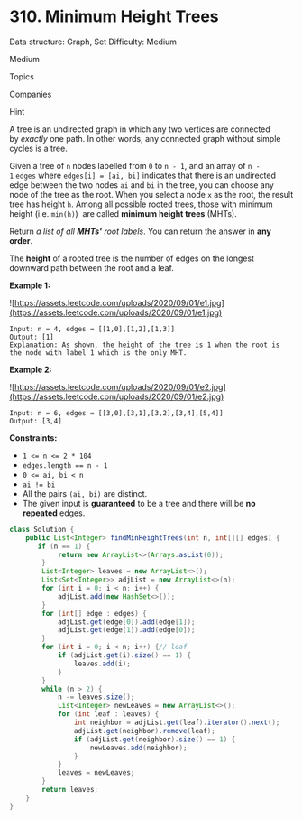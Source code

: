 # 310. Minimum Height Trees

Data structure: Graph, Set
Difficulty: Medium

Medium

Topics

Companies

Hint

A tree is an undirected graph in which any two vertices are connected by *exactly* one path. In other words, any connected graph without simple cycles is a tree.

Given a tree of `n` nodes labelled from `0` to `n - 1`, and an array of `n - 1` `edges` where `edges[i] = [ai, bi]` indicates that there is an undirected edge between the two nodes `ai` and `bi` in the tree, you can choose any node of the tree as the root. When you select a node `x` as the root, the result tree has height `h`. Among all possible rooted trees, those with minimum height (i.e. `min(h)`)  are called **minimum height trees** (MHTs).

Return *a list of all **MHTs'** root labels*. You can return the answer in **any order**.

The **height** of a rooted tree is the number of edges on the longest downward path between the root and a leaf.

**Example 1:**

![https://assets.leetcode.com/uploads/2020/09/01/e1.jpg](https://assets.leetcode.com/uploads/2020/09/01/e1.jpg)

```
Input: n = 4, edges = [[1,0],[1,2],[1,3]]
Output: [1]
Explanation: As shown, the height of the tree is 1 when the root is the node with label 1 which is the only MHT.

```

**Example 2:**

![https://assets.leetcode.com/uploads/2020/09/01/e2.jpg](https://assets.leetcode.com/uploads/2020/09/01/e2.jpg)

```
Input: n = 6, edges = [[3,0],[3,1],[3,2],[3,4],[5,4]]
Output: [3,4]

```

**Constraints:**

- `1 <= n <= 2 * 104`
- `edges.length == n - 1`
- `0 <= ai, bi < n`
- `ai != bi`
- All the pairs `(ai, bi)` are distinct.
- The given input is **guaranteed** to be a tree and there will be **no repeated** edges.

```java
class Solution {
    public List<Integer> findMinHeightTrees(int n, int[][] edges) {
       if (n == 1) {
            return new ArrayList<>(Arrays.asList(0));
        }
        List<Integer> leaves = new ArrayList<>();
        List<Set<Integer>> adjList = new ArrayList<>(n);
        for (int i = 0; i < n; i++) {
            adjList.add(new HashSet<>());
        }
        for (int[] edge : edges) {
            adjList.get(edge[0]).add(edge[1]);
            adjList.get(edge[1]).add(edge[0]);
        }
        for (int i = 0; i < n; i++) {// leaf
            if (adjList.get(i).size() == 1) {
                leaves.add(i);
            }
        }
        while (n > 2) {
            n -= leaves.size();
            List<Integer> newLeaves = new ArrayList<>();
            for (int leaf : leaves) {
                int neighbor = adjList.get(leaf).iterator().next();
                adjList.get(neighbor).remove(leaf);
                if (adjList.get(neighbor).size() == 1) {
                    newLeaves.add(neighbor);
                }
            }
            leaves = newLeaves;
        }
        return leaves;   
    }
}
```